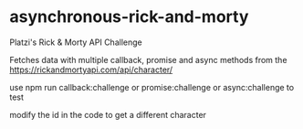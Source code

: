 # asynchronous-rick-and-morty

Platzi's Rick & Morty API Challenge

Fetches data with multiple callback, promise and async methods from the https://rickandmortyapi.com/api/character/

use npm run callback:challenge or promise:challenge or async:challenge to test

modify the id in the code to get a different character
